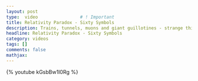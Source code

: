 ```yaml
---
layout: post
type:  video                # ! Important
title: Relativity Paradox - Sixty Symbols
description: Trains, tunnels, muons and giant guillotines - strange things happen when you travel close to the speed of light. Discussing relativity, time dilation and Lorentz contraction.
headline: Relativity Paradox - Sixty Symbols
category: videos
tags: []
comments: false
mathjax:
---
```

{% youtube kGsbBw1I0Rg %}
